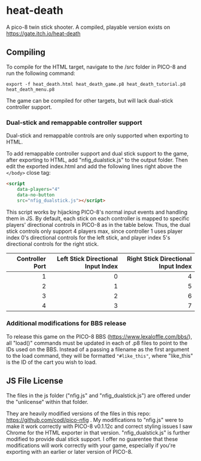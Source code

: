 # heat-death
A pico-8 twin stick shooter. A compiled, playable version exists on https://gate.itch.io/heat-death

## Compiling
To compile for the HTML target, navigate to the /src folder in PICO-8 and run the following command:

```
export -f heat_death.html heat_death_game.p8 heat_death_tutorial.p8 heat_death_menu.p8
```

The game can be compiled for other targets, but will lack dual-stick controller support.

### Dual-stick and remappable controller support

Dual-stick and remappable controls are only supported when exporting to HTML.

To add remappable controller support and dual stick support to the game, after exporting to HTML, add "nfig_dualstick.js" to the output folder. Then edit the exported index.html and add the following lines right above the `</body>` close tag:

```html
<script
    data-players="4"
    data-no-button
    src="nfig_dualstick.js"></script>
```

This script works by hijacking PICO-8's normal input events and handling them in JS. By default, each stick on each controller is mapped to specific players' directional controls in PICO-8 as in the table below. Thus, the dual stick controls only support 4 players max, since controller 1 uses player index 0's directional controls for the left stick, and player index 5's directional controls for the right stick.

|Controller Port|Left Stick Directional Input Index|Right Stick Directional Input Index|
|---:|---:|---:|
|1|0|4|
|2|1|5|
|3|2|6|
|4|3|7|

### Additional modifications for BBS release
To release this game on the PICO-8 BBS (https://www.lexaloffle.com/bbs/), all "load()" commands must be updated in each of .p8 files to point to the IDs used on the BBS. Instead of a passing a filename as the first argument to the load command, they will be formatted `"#like_this"`, where "like_this" is the ID of the cart you wish to load.

## JS File License
The files in the js folder ("nfig.js" and "nfig_dualstick.js") are offered under the "unlicense" within that folder.

They are heavily modified versions of the files in this repo: https://github.com/codl/pico-nfig . My modifications to "nfig.js" were to make it work correctly with PICO-8 v0.1.12c and correct styling issues I saw Chrome for the HTML exporter in that version. "nfig_dualstick.js" is further modified to provide dual stick support. I offer no guarentee that these modifications will work correctly with your game, especially if you're exporting with an earlier or later version of PICO-8.